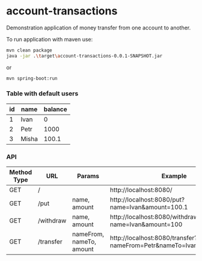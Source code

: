 # account-transactions
Demonstration application of money transfer from one account to another.

To run application with maven use:

```sh
mvn clean package
java -jar .\target\account-transactions-0.0.1-SNAPSHOT.jar
```
or
```sh
mvn spring-boot:run
```

### Table with default users
| id | name | balance |
| ------ | ------ | ------ |
| 1 | Ivan | 0 |
| 2 | Petr | 1000 |
| 3 | Misha | 100.1 |

### API
| Method Type | URL | Params | Example |
| ------ | ------ | ------ | ------ |
| GET | / |  | http://localhost:8080/ |
| GET | /put | name, amount | http://localhost:8080/put?name=Ivan&amount=100.1 |
| GET | /withdraw | name, amount | http://localhost:8080/withdraw?name=Ivan&amount=100 |
| GET | /transfer | nameFrom, nameTo, amount | http://localhost:8080/transfer?nameFrom=Petr&nameTo=Ivan&amount=100 |
